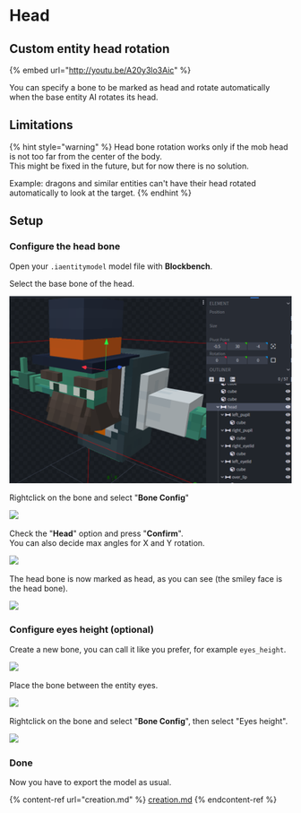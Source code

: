 # Head

## Custom entity head rotation

{% embed url="http://youtu.be/A20y3lo3Aic" %}

You can specify a bone to be marked as head and rotate automatically when the base entity AI rotates its head.

## Limitations

{% hint style="warning" %}
Head bone rotation works only if the mob head is not too far from the center of the body.\
This might be fixed in the future, but for now there is no solution.

Example: dragons and similar entities can't have their head rotated automatically to look at the target.
{% endhint %}

## Setup

### Configure the head bone

Open your `.iaentitymodel` model file with **Blockbench**.

Select the base bone of the head.

![](<../../../../.gitbook/assets/image (172) (1).png>)

Rightclick on the bone and select "**Bone Config**"

![](<../../../../.gitbook/assets/image (94).png>)

Check the "**Head**" option and press "**Confirm**".\
You can also decide max angles for X and Y rotation.

![](<../../../../.gitbook/assets/image (153).png>)

The head bone is now marked as head, as you can see (the smiley face is the head bone).

![](<../../../../.gitbook/assets/image (66).png>)

### Configure eyes height (optional)

Create a new bone, you can call it like you prefer, for example `eyes_height`.

![](<../../../../.gitbook/assets/image (85).png>)

Place the bone between the entity eyes.

![](<../../../../.gitbook/assets/image (50).png>)

Rightclick on the bone and select "**Bone Config**", then select "Eyes height".

![](<../../../../.gitbook/assets/image (159).png>)

### Done

Now you have to export the model as usual.

{% content-ref url="creation.md" %}
[creation.md](creation.md)
{% endcontent-ref %}

